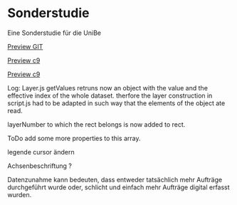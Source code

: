 # Sonderstudie


Eine Sonderstudie für die UniBe

[Preview GIT](http://htmlpreview.github.io/?https://github.com/lukri/Sonderstudie/blob/master/version-1.1/index.html)

[Preview c9](https://sonderstudie-lukri.c9users.io/version-1.1/index.html)

[Preview c9](https://preview.c9users.io/lukri/sonderstudie/version-1.1/index.html)

Log: 
Layer.js getValues retruns now an object with the value and the effective index of the whole dataset.
therfore the layer construction in script.js had to be adapted in such way that the elements of the object ate read.

layerNumber to which the rect belongs is now added to rect.


ToDo add some more properties to this array.


legende cursor ändern




Achsenbeschriftung ? 


Datenzunahme kann bedeuten, dass entweder tatsächlich mehr Aufträge durchgeführt wurde oder, schlicht und einfach mehr Aufträge digital erfasst wurden.
